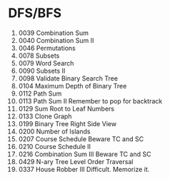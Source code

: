 # DFS/BFS
1. 0039	Combination Sum
2. 0040	Combination Sum II
3. 0046	Permutations
4. 0078	Subsets
5. 0079	Word Search
6. 0090	Subsets II
7. 0098	Validate Binary Search Tree
8. 0104	Maximum Depth of Binary Tree
9. 0112	Path Sum
10. 0113	Path Sum II 
  Remember to pop for backtrack
11. 0129	Sum Root to Leaf Numbers
12. 0133	Clone Graph
13. 0199	Binary Tree Right Side View
14. 0200	Number of Islands
15. 0207	Course Schedule
    Beware TC and SC
16. 0210	Course Schedule II
17. 0216	Combination Sum III
    Beware TC and SC
18. 0429	N-ary Tree Level Order Traversal
19. 0337	House Robber III
    Difficult. Memorize it. 
